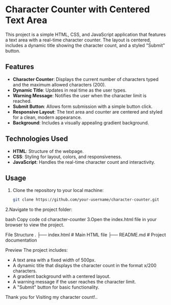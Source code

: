 # Character Counter with Centered Text Area

This project is a simple HTML, CSS, and JavaScript application that features a text area with a real-time character counter. The layout is centered, includes a dynamic title showing the character count, and a styled "Submit" button.

## Features

- **Character Counter**: Displays the current number of characters typed and the maximum allowed characters (200).
- **Dynamic Title**: Updates in real time as the user types.
- **Warning Message**: Notifies the user when the character limit is reached.
- **Submit Button**: Allows form submission with a simple button click.
- **Responsive Layout**: The text area and counter are centered and styled for a clean, modern appearance.
- **Background**: Includes a visually appealing gradient background.

## Technologies Used

- **HTML**: Structure of the webpage.
- **CSS**: Styling for layout, colors, and responsiveness.
- **JavaScript**: Handles the real-time character count and interactivity.

## Usage

1. Clone the repository to your local machine:
   ```bash
   git clone https://github.com/your-username/character-counter.git
2.Navigate to the project folder:

bash
Copy code
cd character-counter
3.Open the index.html file in your browser to view the project.

File Structure
.
├── index.html        # Main HTML file
├── README.md         # Project documentation

Preview
The project includes:

- A text area with a fixed width of 500px.
- A dynamic title that displays the character count in the format x/200 characters.
- A gradient background with a centered layout.
- A warning message if the user reaches the character limit.
- A "Submit" button for basic functionality.

Thank you for Visiting my character count!..
